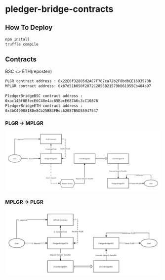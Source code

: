 # pledger-bridge-contracts

## How To Deploy
```shell 
npm install
truffle compile
```

## Contracts
BSC <> ETH(reposten)

```shell
PLGR contract address : 0x22E6f32805d2AC7F787ca72b2F0bdbCE1693573b
MPLGR contract address: 0xb7d51b050f2072C2855B21579bB61955Cb484a97

PledgerBridgeBSC contract address : 0xac146f0BfecE6C48e4ac65BbcE687A6c3cC10878
PledgerBridgeETH contract address : 0x3bC49908180e8Cb25BB3FBdc62087B5D55947547
```

### PLGR -> MPLGR

![](./docs/plgr2mplgr.png)

### MPLGR -> PLGR

![](./docs/mplgr2plgr.png)

